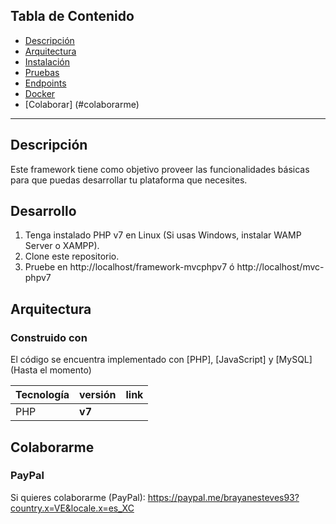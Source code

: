 ## Tabla de Contenido

- [Descripción](#descripción)
- [Arquitectura](#Arquitectura)
- [Instalación](#instalación)
- [Pruebas](#pruebas)
- [Endpoints](#endpoints)
- [Docker](#docker)
- [Colaborar] (#colaborarme)
---
## Descripción

Este framework tiene como objetivo proveer las funcionalidades básicas para que puedas desarrollar tu plataforma que necesites.

## Desarrollo

1. Tenga instalado PHP v7 en Linux (Si usas Windows, instalar WAMP Server o XAMPP).
2. Clone este repositorio.
3. Pruebe en http://localhost/framework-mvcphpv7 ó http://localhost/mvc-phpv7

## Arquitectura

### Construido con

El código se encuentra implementado con [PHP], [JavaScript] y [MySQL] (Hasta el momento)

| Tecnología     | versión    | link                                                          |
|----------------|------------|---------------------------------------------------------------|
| PHP | **v7** |  |

## Colaborarme

### PayPal

Si quieres colaborarme (PayPal):
https://paypal.me/brayanesteves93?country.x=VE&locale.x=es_XC